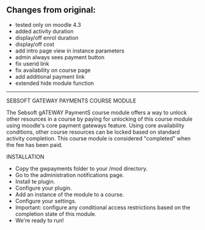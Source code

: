 Changes from original:
-----
+ tested only on moodle 4.3
+ added activity duration
+ display/off enrol duration
+ display/off cost
+ add intro page view in instance parameters
+ admin always sees payment button
+ fix userid link
+ fix availability on course page
+ add additional payment link 
+ extended hide module function

---
SEBSOFT GATEWAY PAYMENTS COURSE MODULE

The Sebsoft gATEWAY PaymentS course module offers a way to unlock other resources in a course
by paying for unlocking of this course module using moodle's core payment gateways feature.
Using core availability conditions, other course resources can be locked based on
standard activity completion.
 This course module is considered "completed" when the fee has been paid.

INSTALLATION

- Copy the gwpayments folder to your /mod directory.
- Go to the administration notifications page.
- Install te plugin.
- Configure your plugin.
- Add an instance of the module to a course.
- Configure your settings.
- Important: configure any conditional access restrictions based on the completion state of this module.
- We're ready to run!

